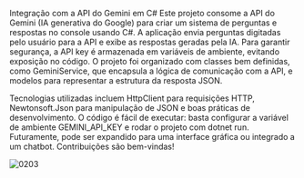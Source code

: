Integração com a API do Gemini em C#
Este projeto consome a API do Gemini (IA generativa do Google) para criar um sistema de perguntas e respostas no console usando C#. A aplicação envia perguntas digitadas pelo usuário para a API e exibe as respostas geradas pela IA. Para garantir segurança, a API key é armazenada em variáveis de ambiente, evitando exposição no código. O projeto foi organizado com classes bem definidas, como GeminiService, que encapsula a lógica de comunicação com a API, e modelos para representar a estrutura da resposta JSON.

Tecnologias utilizadas incluem HttpClient para requisições HTTP, Newtonsoft.Json para manipulação de JSON e boas práticas de desenvolvimento. O código é fácil de executar: basta configurar a variável de ambiente GEMINI_API_KEY e rodar o projeto com dotnet run. Futuramente, pode ser expandido para uma interface gráfica ou integrado a um chatbot. Contribuições são bem-vindas!

![0203](https://github.com/user-attachments/assets/0d7edd81-9b24-4b59-91f8-a07ad56b22e0)
